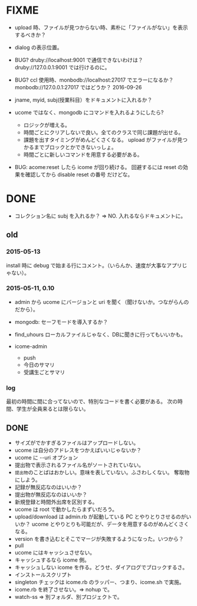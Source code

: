 # FIXME

* upload 時、ファイルが見つからない時、素朴に「ファイルがない」を表示するべきか？

* dialog の表示位置。

* BUG? druby://localhost:9001 で通信できないわけは？
  druby://127.0.0.1:9001 では行けるのに。

* BUG? ccl 使用時、monbodb://localhost:27017 でエラーになるか？
  monbodb://127.0.0.1:27017 ではどうか？ 2016-09-26

* jname, myid, subj(授業科目）をドキュメントに入れるか？

* ucome ではなく、mongodb にコマンドを入れるようにしたら?
    + ロジックが増える。
    + 時間ごとにクリアしないで良い。全てのクラスで同じ課題が出せる。
    - 課題を出すタイミングがめんどくさくなる。
      upload がファイルが見つかるまでブロックとかできないっしょ。
    - 時間ごとに新しいコマンドを用意する必要がある。

* BUG: acome:reset したら icome が回り続ける。
  回避するには reset の効果を確認してから
  disable reset の番号
  だけどな。

# DONE

* コレクション名に subj を入れるか？
  => NO. 入れるならドキュメントに。

## old

### 2015-05-13

install 時に debug で始まる行にコメント。（いらんか、速度が大事なアプリじゃない）。

### 2015-05-11, 0.10

* admin から ucome にバージョンと uri を聞く（聞けないか。つながらんのだから）。

* mongodb: セーフモードを導入するか？

* find_uhours
  ローカルファイルじゃなく、DBに聞きに行ってもいいかも。

* icome-admin
  * push
  * 今日のサマリ
  * 受講生ごとサマリ

### log

最初の時間に間に合ってないので、特別なコードを書く必要がある。
次の時間、学生が全員来るとは限らない。

## DONE

* サイズがでかすぎるファイルはアップロードしない。
* ucome は自分のアドレスをつかえばいいじゃないか？
* ucome に --uri オプション
* 提出物で表示されるファイル名がソートされていない。
* `提出物`のことばはおかしい。意味を表していない。ふさわしくない。
  奪取物にしよう。
* 記録が無反応なのはいいか？
* 提出物が無反応なのはいいか？
* 新規登録と時間外出席を区別する。
* ucome は root で動かしたらまずいだろう。
* upload/download は admin.rb が起動している PC とやりとりさせるのがいいか？
  ucome とやりとりも可能だが、データを用意するのがめんどくさくなる。
* version を書き込むとそこでマージが失敗するようになった。いつから？
* pull
* ucome にはキャッシュさせない。
* キャッシュするなら icome 側。
* キャッシュしない icome を作る。どうせ、ダイアログでブロックするさ。
* インストールスクリプト
* singleton チェックは icome.rb のラッパー、つまり、icome.sh で実施。
* icome.rb を終了させない。=> nohup で。
* watch-ss => 別フォルダ、別プロジェクトで。


